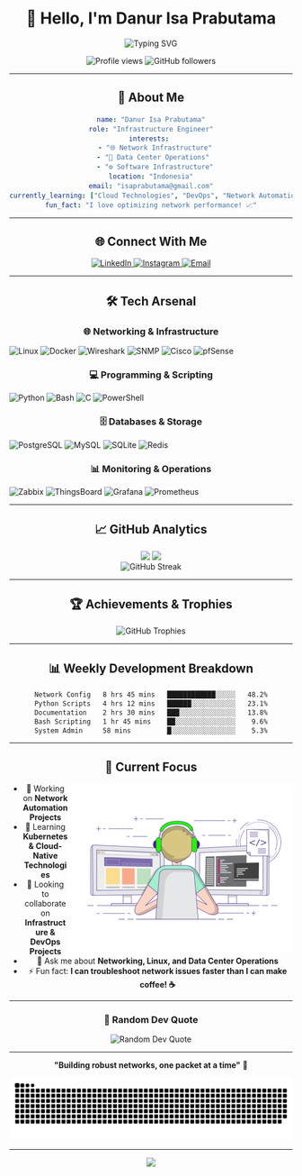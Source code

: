<div align="center">

# 👋 Hello, I'm Danur Isa Prabutama

<img src="https://readme-typing-svg.herokuapp.com?font=Fira+Code&pause=1000&color=00D9FF&center=true&vCenter=true&width=435&lines=Network+Infrastructure+Engineer;Data+Center+Operations+Specialist;Software+Infrastructure+Enthusiast;Always+learning+new+technologies!" alt="Typing SVG" />

<p align="center">
  <img src="https://komarev.com/ghpvc/?username=prabutama&label=Profile%20views&color=00D9FF&style=flat" alt="Profile views" />
  <img src="https://img.shields.io/github/followers/prabutama?label=Followers&style=social" alt="GitHub followers" />
</p>

---

## 🚀 About Me

```yaml
name: "Danur Isa Prabutama"
role: "Infrastructure Engineer"
interests: 
  - "🌐 Network Infrastructure"
  - "🏢 Data Center Operations" 
  - "⚙️ Software Infrastructure"
location: "Indonesia"
email: "isaprabutama@gmail.com"
currently_learning: ["Cloud Technologies", "DevOps", "Network Automation"]
fun_fact: "I love optimizing network performance! 📈"
```

---

## 🌐 Connect With Me

<p align="center">
  <a href="https://www.linkedin.com/in/prabutama">
    <img src="https://img.shields.io/badge/LinkedIn-0077B5?style=for-the-badge&logo=linkedin&logoColor=white&labelColor=0077B5" alt="LinkedIn"/>
  </a>
  <a href="https://instagram.com/prbtmaa">
    <img src="https://img.shields.io/badge/Instagram-E4405F?style=for-the-badge&logo=instagram&logoColor=white&labelColor=E4405F" alt="Instagram"/>
  </a>
  <a href="mailto:isaprabutama@gmail.com">
    <img src="https://img.shields.io/badge/Email-D14836?style=for-the-badge&logo=gmail&logoColor=white&labelColor=D14836" alt="Email"/>
  </a>
</p>

---

## 🛠️ Tech Arsenal

### 🌐 **Networking & Infrastructure**
<p align="left">
  <img src="https://img.shields.io/badge/Linux-FCC624?style=for-the-badge&logo=linux&logoColor=black" alt="Linux"/>
  <img src="https://img.shields.io/badge/Docker-2496ED?style=for-the-badge&logo=docker&logoColor=white" alt="Docker"/>
  <img src="https://img.shields.io/badge/Wireshark-1679A7?style=for-the-badge&logo=wireshark&logoColor=white" alt="Wireshark"/>
  <img src="https://img.shields.io/badge/SNMP-4285F4?style=for-the-badge&logo=googledocs&logoColor=white" alt="SNMP"/>
  <img src="https://img.shields.io/badge/Cisco-1BA0D7?style=for-the-badge&logo=cisco&logoColor=white" alt="Cisco"/>
  <img src="https://img.shields.io/badge/pfSense-212121?style=for-the-badge&logo=pfsense&logoColor=white" alt="pfSense"/>
</p>

### 💻 **Programming & Scripting**
<p align="left">
  <img src="https://img.shields.io/badge/Python-3776AB?style=for-the-badge&logo=python&logoColor=white" alt="Python"/>
  <img src="https://img.shields.io/badge/Bash-4EAA25?style=for-the-badge&logo=gnu-bash&logoColor=white" alt="Bash"/>
  <img src="https://img.shields.io/badge/C-00599C?style=for-the-badge&logo=c&logoColor=white" alt="C"/>
  <img src="https://img.shields.io/badge/PowerShell-5391FE?style=for-the-badge&logo=powershell&logoColor=white" alt="PowerShell"/>
</p>

### 🗄️ **Databases & Storage**
<p align="left">
  <img src="https://img.shields.io/badge/PostgreSQL-316192?style=for-the-badge&logo=postgresql&logoColor=white" alt="PostgreSQL"/>
  <img src="https://img.shields.io/badge/MySQL-4479A1?style=for-the-badge&logo=mysql&logoColor=white" alt="MySQL"/>
  <img src="https://img.shields.io/badge/SQLite-07405E?style=for-the-badge&logo=sqlite&logoColor=white" alt="SQLite"/>
  <img src="https://img.shields.io/badge/Redis-DC382D?style=for-the-badge&logo=redis&logoColor=white" alt="Redis"/>
</p>

### 📊 **Monitoring & Operations**
<p align="left">
  <img src="https://img.shields.io/badge/Zabbix-CC2936?style=for-the-badge&logo=zabbix&logoColor=white" alt="Zabbix"/>
  <img src="https://img.shields.io/badge/ThingsBoard-FF6B35?style=for-the-badge&logo=iot&logoColor=white" alt="ThingsBoard"/>
  <img src="https://img.shields.io/badge/Grafana-F46800?style=for-the-badge&logo=grafana&logoColor=white" alt="Grafana"/>
  <img src="https://img.shields.io/badge/Prometheus-E6522C?style=for-the-badge&logo=prometheus&logoColor=white" alt="Prometheus"/>
</p>

---

## 📈 GitHub Analytics

<div align="center">
  <img height="180em" src="https://github-readme-stats.vercel.app/api?username=prabutama&show_icons=true&theme=tokyonight&include_all_commits=true&count_private=true&hide_border=true&bg_color=0D1117"/>
  <img height="180em" src="https://github-readme-stats.vercel.app/api/top-langs/?username=prabutama&layout=compact&langs_count=8&theme=tokyonight&hide_border=true&bg_color=0D1117"/>
</div>

<div align="center">
  <img src="https://github-readme-streak-stats.herokuapp.com/?user=prabutama&theme=tokyonight&hide_border=true&background=0D1117" alt="GitHub Streak"/>
</div>

---

## 🏆 Achievements & Trophies

<div align="center">
  <img src="https://github-profile-trophy.vercel.app/?username=prabutama&theme=tokyonight&no-frame=true&no-bg=false&margin-w=4&row=1" alt="GitHub Trophies"/>
</div>

---

## 📊 Weekly Development Breakdown

<!--START_SECTION:waka-->
```text
Network Config   8 hrs 45 mins   ████████████░░░░░   48.2%
Python Scripts   4 hrs 12 mins   ██████░░░░░░░░░░░   23.1%
Documentation    2 hrs 30 mins   ███░░░░░░░░░░░░░░   13.8%
Bash Scripting   1 hr 45 mins    ██░░░░░░░░░░░░░░░    9.6%
System Admin     58 mins         █░░░░░░░░░░░░░░░░    5.3%
```
<!--END_SECTION:waka-->

---

## 🎯 Current Focus

<img align="right" alt="Coding" width="400" src="https://raw.githubusercontent.com/devSouvik/devSouvik/master/gif3.gif">

- 🔭 Working on **Network Automation Projects**
- 🌱 Learning **Kubernetes & Cloud-Native Technologies**
- 👯 Looking to collaborate on **Infrastructure & DevOps Projects**
- 💬 Ask me about **Networking, Linux, and Data Center Operations**
- ⚡ Fun fact: **I can troubleshoot network issues faster than I can make coffee! ☕**

---

<div align="center">
  
### 💭 Random Dev Quote
  
<img src="https://quotes-github-readme.vercel.app/api?type=horizontal&theme=tokyonight" alt="Random Dev Quote"/>

---

**"Building robust networks, one packet at a time"** 📡

<img src="https://raw.githubusercontent.com/Platane/snk/output/github-contribution-grid-snake.svg" alt="Snake animation" />

</div>

---

<p align="center">
  <img src="https://capsule-render.vercel.app/api?type=waving&color=gradient&height=60&section=footer&width=100%"/>
</p>

</div>
